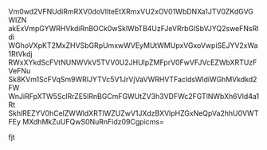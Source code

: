 Vm0wd2VFNUdiRmRXV0doVllteEtXRmxVU2xOV01WbDNXa1JTV0ZKdGVGWlZN
akExVmpGYWRHVkdiRnBOCk0wSklWbTB4UzFJeVRrbGlSbVJYQ2sweFNsRldi
WGhoVXpKT2MxZHVSbGRpUmxwWVEyMUtWMUpxVGxoVwpiSEJYV2xWa1RtVkdj
RWxXYkdScFVtNUNWVkV5TVV0U2JHUlpZMFprV0FwVFJVcEZWbXRTUzFVeFNu
Sk8KVm1ScFVqSm9WRlJYTVc5V1JrVjVaVWRHVTFacldsWldiWGhMVkdkd2FW
WnJiRFpXTW5SclRrZE5lRnBGCmFGWUtZV3h3VDFWc2FGTlNWbXh6Vld4a1Rt
SkhlREZYV0hCelZWWldXRTlWZUZwV1JXdzBXVlpHZGxNeQpVa2hhU0VWTFEy
MXdhMkZuUFQwS0NuRnFidz09Cgpicms=

fjt